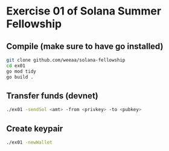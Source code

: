 # Exercise 01 of Solana Summer Fellowship

## Compile (make sure to have go installed)
```bash
git clone github.com/weeaa/solana-fellowship
cd ex01
go mod tidy
go build .
```

## Transfer funds (devnet)
```bash
./ex01 -sendSol <amt> -from <privkey> -to <pubkey>
```

## Create keypair
```bash
./ex01 -newWallet
```